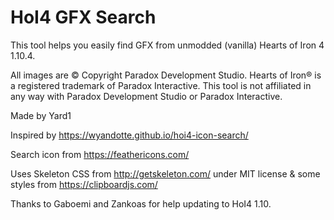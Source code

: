# HoI4 GFX Search

This tool helps you easily find GFX from unmodded (vanilla) Hearts of Iron 4 1.10.4.

All images are © Copyright Paradox Development Studio. Hearts of Iron® is a registered trademark of Paradox Interactive. This tool is not affiliated in any way with Paradox Development Studio or Paradox Interactive.

Made by Yard1

Inspired by https://wyandotte.github.io/hoi4-icon-search/

Search icon from https://feathericons.com/

Uses Skeleton CSS from http://getskeleton.com/ under MIT license & some styles from https://clipboardjs.com/

Thanks to Gaboemi and Zankoas for help updating to HoI4 1.10.